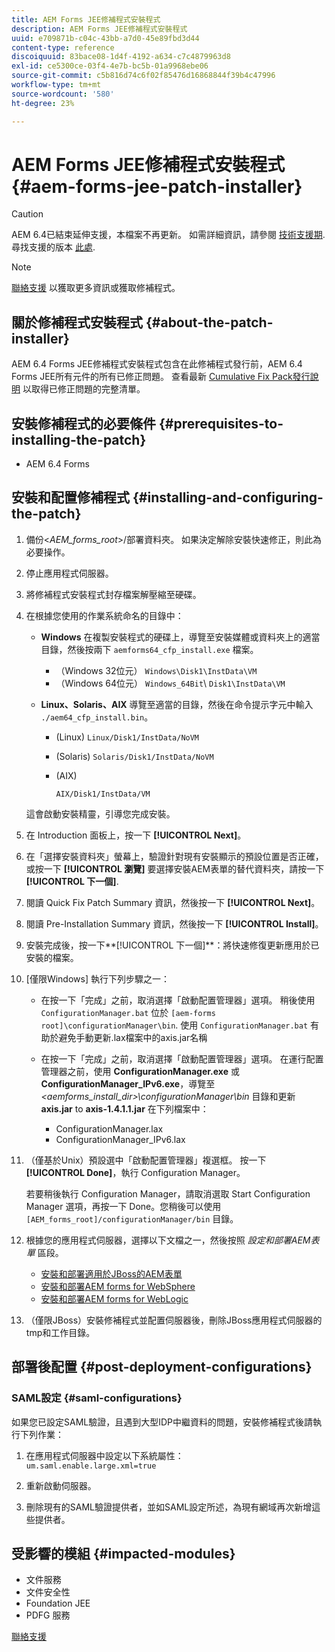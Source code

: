 ```yaml
---
title: AEM Forms JEE修補程式安裝程式
description: AEM Forms JEE修補程式安裝程式
uuid: e709871b-c04c-43bb-a7d0-45e89fbd3d44
content-type: reference
discoiquuid: 83bace08-1d4f-4192-a634-c7c4879963d8
exl-id: ce5300ce-03f4-4e7b-bc5b-01a9968ebe06
source-git-commit: c5b816d74c6f02f85476d16868844f39b4c47996
workflow-type: tm+mt
source-wordcount: '580'
ht-degree: 23%

---
```


# AEM Forms JEE修補程式安裝程式 {#aem-forms-jee-patch-installer}

>[!CAUTION]
>
>AEM 6.4已結束延伸支援，本檔案不再更新。 如需詳細資訊，請參閱 [技術支援期](https://helpx.adobe.com//tw/support/programs/eol-matrix.html). 尋找支援的版本 [此處](https://experienceleague.adobe.com/docs/).

>[!NOTE]
>
>[聯絡支援](https://www.adobe.com/tw/account/sign-in.supportportal.html) 以獲取更多資訊或獲取修補程式。

## 關於修補程式安裝程式 {#about-the-patch-installer}

AEM 6.4 Forms JEE修補程式安裝程式包含在此修補程式發行前，AEM 6.4 Forms JEE所有元件的所有已修正問題。 查看最新  [Cumulative Fix Pack發行說明](cfp-release-notes.md) 以取得已修正問題的完整清單。

## 安裝修補程式的必要條件 {#prerequisites-to-installing-the-patch}

* AEM 6.4 Forms

## 安裝和配置修補程式 {#installing-and-configuring-the-patch}

1. 備份&lt;*AEM_forms_root*>/部署資料夾。 如果決定解除安裝快速修正，則此為必要操作。
1. 停止應用程式伺服器。
1. 將修補程式安裝程式封存檔案解壓縮至硬碟。
1. 在根據您使用的作業系統命名的目錄中：

   * **Windows**
在複製安裝程式的硬碟上，導覽至安裝媒體或資料夾上的適當目錄，然後按兩下 
`aemforms64_cfp_install.exe` 檔案。

      * （Windows 32位元） `Windows\Disk1\InstData\VM`
      * （Windows 64位元） `Windows_64Bit`\ `Disk1\InstData\VM`
   * **Linux、Solaris、AIX**
導覽至適當的目錄，然後在命令提示字元中輸入 
`./aem64_cfp_install.bin`。

      * (Linux) `Linux/Disk1/InstData/NoVM`
      * (Solaris) `Solaris/Disk1/InstData/NoVM`
      * (AIX)

         ```
         AIX/Disk1/InstData/VM
         ```
   這會啟動安裝精靈，引導您完成安裝。

1. 在 Introduction 面板上，按一下 **[!UICONTROL Next]**。
1. 在「選擇安裝資料夾」螢幕上，驗證針對現有安裝顯示的預設位置是否正確，或按一下 **[!UICONTROL 瀏覽]** 要選擇安裝AEM表單的替代資料夾，請按一下 **[!UICONTROL 下一個]**.

1. 閱讀 Quick Fix Patch Summary 資訊，然後按一下 **[!UICONTROL Next]**。
1. 閱讀 Pre-Installation Summary 資訊，然後按一下 **[!UICONTROL Install]**。
1. 安裝完成後，按一下**[!UICONTROL 下一個]**：將快速修復更新應用於已安裝的檔案。
1. [僅限Windows] 執行下列步驟之一：

   * 在按一下「完成」之前，取消選擇「啟動配置管理器」選項。 稍後使用 `ConfigurationManager.bat` 位於 `[aem-forms root]\configurationManager\bin`. 使用 `ConfigurationManager.bat` 有助於避免手動更新.lax檔案中的axis.jar名稱
   * 在按一下「完成」之前，取消選擇「啟動配置管理器」選項。 在運行配置管理器之前，使用 **ConfigurationManager.exe** 或 **ConfigurationManager_IPv6.exe**，導覽至 *&lt;aemforms_install_dir>\configurationManager\bin* 目錄和更新 **axis.jar** to **axis-1.4.1.1.jar** 在下列檔案中：

      * ConfigurationManager.lax
      * ConfigurationManager_IPv6.lax

1. （僅基於Unix）預設選中「啟動配置管理器」複選框。 按一下 **[!UICONTROL Done]**，執行 Configuration Manager。

   若要稍後執行 Configuration Manager，請取消選取 Start Configuration Manager 選項，再按一下 Done。您稍後可以使用 `[AEM_forms_root]/configurationManager/bin` 目錄。

1. 根據您的應用程式伺服器，選擇以下文檔之一，然後按照 *設定和部署AEM表單* 區段。

   * [安裝和部署適用於JBoss的AEM表單](http://www.adobe.com/go/learn_aemforms_installJBoss_64_tw)
   * [安裝和部署AEM forms for WebSphere](http://www.adobe.com/go/learn_aemforms_installWebSphere_64_tw)
   * [安裝和部署AEM forms for WebLogic](http://www.adobe.com/go/learn_aemforms_installWebLogic_64_tw)

1. （僅限JBoss）安裝修補程式並配置伺服器後，刪除JBoss應用程式伺服器的tmp和工作目錄。

## 部署後配置 {#post-deployment-configurations}

### SAML設定 {#saml-configurations}

如果您已設定SAML驗證，且遇到大型IDP中繼資料的問題，安裝修補程式後請執行下列作業：

1. 在應用程式伺服器中設定以下系統屬性：\
   `um.saml.enable.large.xml=true`

1. 重新啟動伺服器。
1. 刪除現有的SAML驗證提供者，並如SAML設定所述，為現有網域再次新增這些提供者。

## 受影響的模組 {#impacted-modules}

* 文件服務
* 文件安全性
* Foundation JEE
* PDFG 服務

[聯絡支援](https://www.adobe.com/tw/account/sign-in.supportportal.html)
